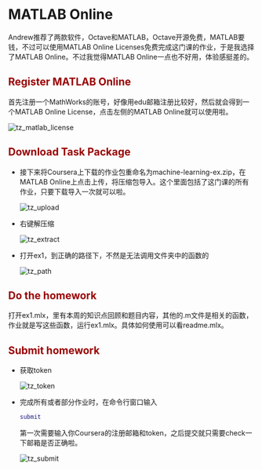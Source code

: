 #  MATLAB Online

Andrew推荐了两款软件，Octave和MATLAB，Octave开源免费，MATLAB要钱，不过可以使用MATLAB Online Licenses免费完成这门课的作业，于是我选择了MATLAB Online。不过我觉得MATLAB Online一点也不好用，体验感挺差的。

## <font color=#990000>Register MATLAB Online</font>

首先注册一个MathWorks的账号，好像用edu邮箱注册比较好，然后就会得到一个MATLAB Online License，点击左侧的MATLAB Online就可以使用啦。

![tz_matlab_license](C:\Users\10058\Documents\mm32\Weekly\weekly_note\2021W13\img\tz_matlab_license.png)

## <font color=#990000>Download Task Package</font>

- 接下来将Coursera上下载的作业包重命名为machine-learning-ex.zip，在MATLAB Online上点击上传，将压缩包导入。这个里面包括了这门课的所有作业，只要下载导入一次就可以啦。

  ![tz_upload](C:\Users\10058\Documents\mm32\Weekly\weekly_note\2021W13\img\tz_upload.png)

- 右键解压缩

  ![tz_extract](C:\Users\10058\Documents\mm32\Weekly\weekly_note\2021W13\img\tz_extract.png)

- 打开ex1，到正确的路径下，不然是无法调用文件夹中的函数的

  ![tz_path](C:\Users\10058\Documents\mm32\Weekly\weekly_note\2021W13\img\tz_path.png)

## <font color=#990000>Do the homework</font>

打开ex1.mlx，里有本周的知识点回顾和题目内容，其他的.m文件是相关的函数，作业就是写这些函数，运行ex1.mlx。具体如何使用可以看readme.mlx。

## <font color=#990000>Submit homework</font>

- 获取token

  ![tz_token](C:\Users\10058\Documents\mm32\Weekly\weekly_note\2021W13\img\tz_token.png)

- 完成所有或者部分作业时，在命令行窗口输入

  ```matlab
  submit
  ```

  第一次需要输入你Coursera的注册邮箱和token，之后提交就只需要check一下邮箱是否正确啦。

  ![tz_submit](C:\Users\10058\Documents\mm32\Weekly\weekly_note\2021W13\img\tz_submit.png)